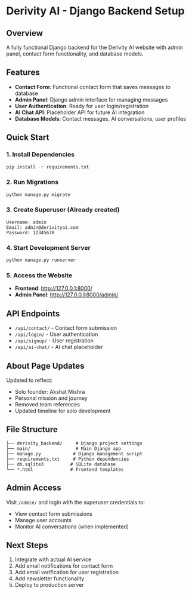 # Derivity AI - Django Backend Setup

## Overview
A fully functional Django backend for the Derivity AI website with admin panel, contact form functionality, and database models.

## Features
- **Contact Form**: Functional contact form that saves messages to database
- **Admin Panel**: Django admin interface for managing messages
- **User Authentication**: Ready for user login/registration
- **AI Chat API**: Placeholder API for future AI integration
- **Database Models**: Contact messages, AI conversations, user profiles

## Quick Start

### 1. Install Dependencies
```bash
pip install -r requirements.txt
```

### 2. Run Migrations
```bash
python manage.py migrate
```

### 3. Create Superuser (Already created)
```
Username: admin
Email: admin@derivityai.com
Password: 12345678
```

### 4. Start Development Server
```bash
python manage.py runserver
```

### 5. Access the Website
- **Frontend**: http://127.0.0.1:8000/
- **Admin Panel**: http://127.0.0.1:8000/admin/

## API Endpoints
- `/api/contact/` - Contact form submission
- `/api/login/` - User authentication
- `/api/signup/` - User registration
- `/api/ai-chat/` - AI chat placeholder

## About Page Updates
Updated to reflect:
- Solo founder: Akshat Mishra
- Personal mission and journey
- Removed team references
- Updated timeline for solo development

## File Structure
```
├── derivity_backend/     # Django project settings
├── main/                 # Main Django app
├── manage.py            # Django management script
├── requirements.txt     # Python dependencies
├── db.sqlite3          # SQLite database
└── *.html              # Frontend templates
```

## Admin Access
Visit `/admin/` and login with the superuser credentials to:
- View contact form submissions
- Manage user accounts
- Monitor AI conversations (when implemented)

## Next Steps
1. Integrate with actual AI service
2. Add email notifications for contact form
3. Add email verification for user registration
4. Add newsletter functionality
5. Deploy to production server
